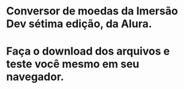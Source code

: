 # Conversor de moedas da Imersão Dev sétima edição, da Alura.
# Faça o download dos arquivos e teste você mesmo em seu navegador.
